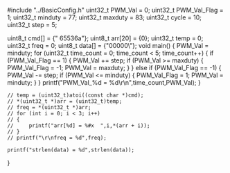 #include "../BasicConfig.h"
uint32_t PWM_Val = 0;
uint32_t PWM_Val_Flag = 1;
uint32_t minduty = 77;
uint32_t maxduty = 83;
uint32_t cycle = 10;
uint32_t step = 5;

uint8_t cmd[] = {"  65536a"};
uint8_t arr[20] = {0};
uint32_t temp = 0;
uint32_t freq = 0;
uint8_t data[] = {"00000\\"};
void main()
{
    PWM_Val = minduty;
    for (uint32_t time_count = 0; time_count < 5; time_count++)
    {
        if (PWM_Val_Flag == 1)
        {
            PWM_Val += step;
            if (PWM_Val >= maxduty)
            {
                PWM_Val_Flag = -1;
                PWM_Val = maxduty;
            }
        }
        else if (PWM_Val_Flag == -1)
        {
            PWM_Val -= step;
            if (PWM_Val <= minduty)
            {
                PWM_Val_Flag = 1;
                PWM_Val = minduty;
            }
        }
        printf("PWM_Val_%d = %d\r\n",time_count,PWM_Val);
    }

    // temp = (uint32_t)atoi((const char *)cmd);
    // *(uint32_t *)arr = (uint32_t)temp;
    // freq = *(uint32_t *)arr;
    // for (int i = 0; i < 3; i++)
    // {
    //     printf("arr[%d] = %#x  ",i,*(arr + i));
    // }
    // printf("\r\nfreq = %d",freq);
    
    printf("strlen(data) = %d",strlen(data));

}